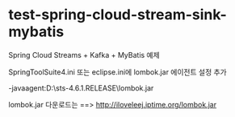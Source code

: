 # test-spring-cloud-stream-sink-mybatis
Spring Cloud Streams + Kafka + MyBatis 예제

SpringToolSuite4.ini 또는 eclipse.ini에 lombok.jar 에이전트 설정 추가

-javaagent:D:\sts-4.6.1.RELEASE\lombok.jar

lombok.jar 다운로드는 ==> http://iloveleej.iptime.org/lombok.jar
